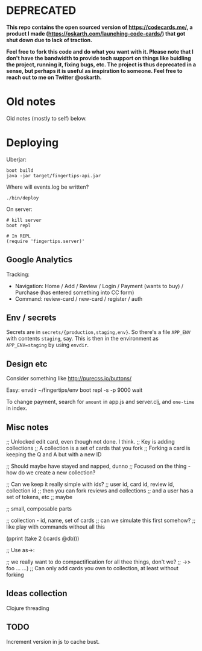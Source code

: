 # DEPRECATED

**This repo contains the open sourced version of https://codecards.me/, a
product I made (https://oskarth.com/launching-code-cards/) that got shut down due to lack of traction.**

**Feel free to fork this code and do what you want with it. Please note that I don't have the bandwidth to provide tech support on things like buidling the project, running it, fixing bugs, etc. The project is thus deprecated in a sense, but perhaps it is useful as inspiration to someone. Feel free to reach out to me on Twitter @oskarth.**


# Old notes

Old notes (mostly to self) below.

# Deploying

Uberjar:
```
boot build
java -jar target/fingertips-api.jar

```

Where will events.log be written?

`./bin/deploy`

On server:
```
# kill server
boot repl

# In REPL
(require 'fingertips.server)'
```


## Google Analytics

Tracking:

- Navigation: Home / Add / Review / Login / Payment (wants to buy) / Purchase (has entered something into CC form)
- Command: review-card / new-card / register / auth


## Env / secrets

Secrets are in `secrets/{production,staging,env}`. So there's a file `APP_ENV` with contents `staging`, say. This is then in the environment as `APP_ENV=staging` by using `envdir`.

## Design etc

Consider something like
http://purecss.io/buttons/


Easy:
envdir ~/fingertips/env boot repl -s -p 9000 wait

To change payment, search for `amount` in app.js and server.clj, and `one-time` in index.


## Misc notes


;; Unlocked edit card, even though not done. I think.
;; Key is adding collections
;; A collection is a set of cards that you fork
;; Forking a card is keeping the Q and A but with a new ID

;; Should maybe have stayed and napped, dunno
;; Focused on the thing - how do we create a new collection?

;; Can we keep it really simple with ids?
;; user id, card id, review id, collection id
;; then you can fork reviews and collections
;; and a user has a set of tokens, etc
;; maybe

;; small, composable parts

;; collection - id, name, set of cards
;; can we simulate this first somehow?
;; like play with commands without all this

(pprint (take 2 (:cards @db)))

;; Use as->:



;; we really want to do compactification for all thee things, don't we?
;; ->> foo ... ...)
;; Can only add cards you own to collection, at least without forking


## Ideas collection

Clojure threading


## TODO

Increment version in js to cache bust.

